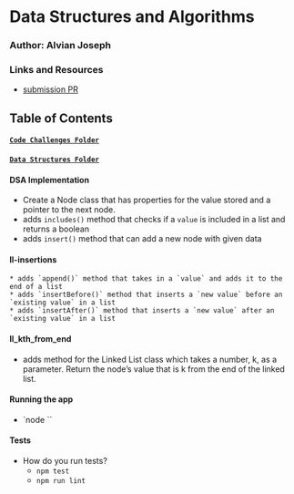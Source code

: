 # Data Structures and Algorithms

### Author: Alvian Joseph

### Links and Resources
* [submission PR](https://github.com/alvian-401-advanced-javascript/data-structures-and-algorithms/pull/4)



## Table of Contents
#### [`Code Challenges Folder`](https://github.com/alvian-401-advanced-javascript/data-structures-and-algorithms/tree/master/challenges)
#### [`Data Structures Folder`]()

#### DSA Implementation
   * Create a Node class that has properties for the value stored and a pointer to the next node.
   * adds `includes()` method that checks if a `value` is included in a list and returns a boolean
   * adds `insert()` method that can add a new node with given data

#### ll-insertions
    * adds `append()` method that takes in a `value` and adds it to the end of a list
    * adds `insertBefore()` method that inserts a `new value` before an `existing value` in a list
    * adds `insertAfter()` method that inserts a `new value` after an `existing value` in a list  

#### ll_kth_from_end
   * adds method for the Linked List class which takes a number, k, as a parameter. Return the node’s value that is k from the end of the linked list.



#### Running the app
* `node ``


  
#### Tests
* How do you run tests?
  * `npm test`
  * `npm run lint`
